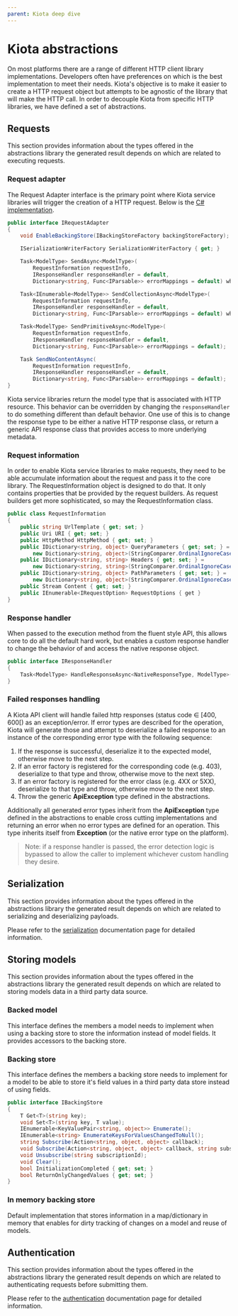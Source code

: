 ```yaml
---
parent: Kiota deep dive
---
```


# Kiota abstractions

On most platforms there are a range of different HTTP client library implementations. Developers often have preferences on which is the best implementation to meet their needs. Kiota's objective is to make it easier to create a HTTP request object but attempts to be agnostic of the library that will make the HTTP call. In order to decouple Kiota from specific HTTP libraries, we have defined a set of abstractions.

## Requests

This section provides information about the types offered in the abstractions library the generated result depends on which are related to executing requests.

### Request adapter

The Request Adapter interface is the primary point where Kiota service libraries will trigger the creation of a HTTP request.  Below is the [C# implementation](https://github.com/microsoft/kiota/blob/main/abstractions/dotnet/src/IRequestAdapter.cs).

```csharp
public interface IRequestAdapter
{
    void EnableBackingStore(IBackingStoreFactory backingStoreFactory);

    ISerializationWriterFactory SerializationWriterFactory { get; }

    Task<ModelType> SendAsync<ModelType>(
        RequestInformation requestInfo,
        IResponseHandler responseHandler = default,
        Dictionary<string, Func<IParsable>> errorMappings = default) where ModelType : IParsable;

    Task<IEnumerable<ModelType>> SendCollectionAsync<ModelType>(
        RequestInformation requestInfo,
        IResponseHandler responseHandler = default,
        Dictionary<string, Func<IParsable>> errorMappings = default) where ModelType : IParsable;

    Task<ModelType> SendPrimitiveAsync<ModelType>(
        RequestInformation requestInfo,
        IResponseHandler responseHandler = default,
        Dictionary<string, Func<IParsable>> errorMappings = default);

    Task SendNoContentAsync(
        RequestInformation requestInfo,
        IResponseHandler responseHandler = default,
        Dictionary<string, Func<IParsable>> errorMappings = default);
}
```

Kiota service libraries return the model type that is associated with HTTP resource. This behavior can be overridden by changing the `responseHandler` to do something different than default behavior.  One use of this is to change the response type to be either a native HTTP response class, or return a generic API response class that provides access to more underlying metadata.

### Request information

In order to enable Kiota service libraries to make requests, they need to be able accumulate information about the request and pass it to the core library. The RequestInformation object is designed to do that. It only contains properties that be provided by the request builders. As request builders get more sophisticated, so may the RequestInformation class.

```csharp
public class RequestInformation
{
    public string UrlTemplate { get; set; }
    public Uri URI { get; set; }
    public HttpMethod HttpMethod { get; set; }
    public IDictionary<string, object> QueryParameters { get; set; } =
        new Dictionary<string, object>(StringComparer.OrdinalIgnoreCase);
    public IDictionary<string, string> Headers { get; set; } =
        new Dictionary<string, string>(StringComparer.OrdinalIgnoreCase);
    public IDictionary<string, object> PathParameters { get; set; } =
        new Dictionary<string, object>(StringComparer.OrdinalIgnoreCase);
    public Stream Content { get; set; }
    public IEnumerable<IRequestOption> RequestOptions { get }
}
```

### Response handler

When passed to the execution method from the fluent style API, this allows core to do all the default hard work, but enables a custom response handler to change the behavior of and access the native response object.

```csharp
public interface IResponseHandler
{
    Task<ModelType> HandleResponseAsync<NativeResponseType, ModelType>(NativeResponseType response, Dictionary<string, Func<IParsable>> errorMappings);
}
```

### Failed responses handling

A Kiota API client will handle failed http responses (status code ∈ [400, 600[) as an exception/error. If error types are described for the operation, Kiota will generate those and attempt to deserialize a failed response to an instance of the corresponding error type with the following sequence:

1. If the response is successful, deserialize it to the expected model, otherwise move to the next step.
1. If an error factory is registered for the corresponding code (e.g. 403), deserialize to that type and throw, otherwise move to the next step.
1. If an error factory is registered for the error class (e.g. 4XX or 5XX), deserialize to that type and throw, otherwise move to the next step.
1. Throw the generic **ApiException** type defined in the abstractions.

Additionally all generated error types inherit from the **ApiException** type defined in the abstractions to enable cross cutting implementations and returning an error when no error types are defined for an operation. This type inherits itself from **Exception** (or the native error type on the platform).

> Note: if a response handler is passed, the error detection logic is bypassed to allow the caller to implement whichever custom handling they desire.

## Serialization

This section provides information about the types offered in the abstractions library the generated result depends on which are related to serializing and deserializing payloads.

Please refer to the [serialization](./serialization.md) documentation page for detailed information.

## Storing models

This section provides information about the types offered in the abstractions library the generated result depends on which are related to storing models data in a third party data source.

### Backed model

This interface defines the members a model needs to implement when using a backing store to store the information instead of model fields. It provides accessors to the backing store.

### Backing store

This interface defines the members a backing store needs to implement for a model to be able to store it's field values in a third party data store instead of using fields.

```csharp
public interface IBackingStore
{
    T Get<T>(string key);
    void Set<T>(string key, T value);
    IEnumerable<KeyValuePair<string, object>> Enumerate();
    IEnumerable<string> EnumerateKeysForValuesChangedToNull();
    string Subscribe(Action<string, object, object> callback);
    void Subscribe(Action<string, object, object> callback, string subscriptionId);
    void Unsubscribe(string subscriptionId);
    void Clear();
    bool InitializationCompleted { get; set; }
    bool ReturnOnlyChangedValues { get; set; }
}
```

### In memory backing store

Default implementation that stores information in a map/dictionary in memory that enables for dirty tracking of changes on a model and reuse of models.

## Authentication

This section provides information about the types offered in the abstractions library the generated result depends on which are related to authenticating requests before submitting them.

Please refer to the [authentication](./authentication.md) documentation page for detailed information.
